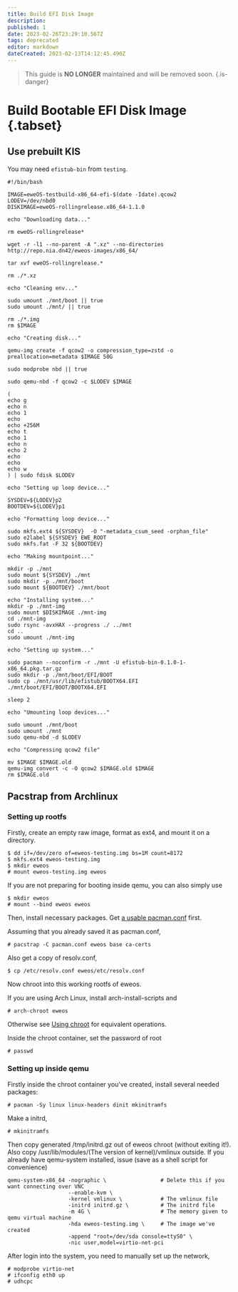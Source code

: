 ```yaml
---
title: Build EFI Disk Image
description: 
published: 1
date: 2023-02-26T23:29:10.567Z
tags: deprecated
editor: markdown
dateCreated: 2023-02-13T14:12:45.490Z
---
```


> This guide is **NO LONGER** maintained and will be removed soon.
{.is-danger}


# Build Bootable EFI Disk Image {.tabset}

## Use prebuilt KIS

You may need `efistub-bin` from `testing`.

```
#!/bin/bash

IMAGE=eweOS-testbuild-x86_64-efi-$(date -Idate).qcow2
LODEV=/dev/nbd0
DISKIMAGE=eweOS-rollingrelease.x86_64-1.1.0

echo "Downloading data..."

rm eweOS-rollingrelease*

wget -r -l1 --no-parent -A ".xz" --no-directories http://repo.nia.dn42/eweos-images/x86_64/

tar xvf eweOS-rollingrelease.*

rm ./*.xz

echo "Cleaning env..."

sudo umount ./mnt/boot || true
sudo umount ./mnt/ || true

rm ./*.img
rm $IMAGE

echo "Creating disk..."

qemu-img create -f qcow2 -o compression_type=zstd -o preallocation=metadata $IMAGE 50G

sudo modprobe nbd || true

sudo qemu-nbd -f qcow2 -c $LODEV $IMAGE

(
echo g
echo n
echo 1
echo  
echo +256M
echo t
echo 1
echo n
echo 2
echo  
echo  
echo w
) | sudo fdisk $LODEV

echo "Setting up loop device..."

SYSDEV=${LODEV}p2
BOOTDEV=${LODEV}p1

echo "Formatting loop device..."

sudo mkfs.ext4 ${SYSDEV}  -O "-metadata_csum_seed -orphan_file"
sudo e2label ${SYSDEV} EWE_ROOT
sudo mkfs.fat -F 32 ${BOOTDEV}

echo "Making mountpoint..."

mkdir -p ./mnt
sudo mount ${SYSDEV} ./mnt
sudo mkdir -p ./mnt/boot
sudo mount ${BOOTDEV} ./mnt/boot

echo "Installing system..."
mkdir -p ./mnt-img
sudo mount $DISKIMAGE ./mnt-img
cd ./mnt-img
sudo rsync -avxHAX --progress ./ ../mnt
cd ..
sudo umount ./mnt-img

echo "Setting up system..."

sudo pacman --noconfirm -r ./mnt -U efistub-bin-0.1.0-1-x86_64.pkg.tar.gz
sudo mkdir -p ./mnt/boot/EFI/BOOT
sudo cp ./mnt/usr/lib/efistub/BOOTX64.EFI ./mnt/boot/EFI/BOOT/BOOTX64.EFI

sleep 2

echo "Umounting loop devices..."

sudo umount ./mnt/boot
sudo umount ./mnt
sudo qemu-nbd -d $LODEV

echo "Compressing qcow2 file"

mv $IMAGE $IMAGE.old
qemu-img convert -c -O qcow2 $IMAGE.old $IMAGE
rm $IMAGE.old
```

## Pacstrap from Archlinux

### Setting up rootfs

Firstly, create an empty raw image, format as ext4, and mount it on a directory.

```
$ dd if=/dev/zero of=eweos-testing.img bs=1M count=8172
$ mkfs.ext4 eweos-testing.img
$ mkdir eweos
# mount eweos-testing.img eweos
```

If you are not preparing for booting inside qemu, you can also simply use

```
$ mkdir eweos
# mount --bind eweos eweos
```

Then, install necessary packages. Get [a usable pacman.conf](https://os-repo.ewe.moe/eweos/pacman.conf) first.

Assuming that you already saved it as pacman.conf,

```
# pacstrap -C pacman.conf eweos base ca-certs
```

Also get a copy of resolv.conf,

```
$ cp /etc/resolv.conf eweos/etc/resolv.conf
```

Now chroot into this working rootfs of eweos. 

If you are using Arch Linux, install arch-install-scripts and

```
# arch-chroot eweos
```

Otherwise see [Using chroot](https://wiki.archlinux.org/title/Chroot#Using_chroot) for equivalent operations.

Inside the chroot container, set the password of root

```
# passwd
```

### Setting up inside qemu

Firstly inside the chroot container you've created, install several needed packages:

```
# pacman -Sy linux linux-headers dinit mkinitramfs
```

Make a initrd,

```
# mkinitramfs
```

Then copy generated /tmp/initrd.gz out of eweos chroot (without exiting it!). Also copy /usr/lib/modules/(The version of kernel)/vmlinux outside. If you already have qemu-system installed, issue (save as a shell script for convenience)

```
qemu-system-x86_64 -nographic \                 # Delete this if you want connecting over VNC
                   --enable-kvm \
                   -kernel vmlinux \            # The vmlinux file
                   -initrd initrd.gz \          # The initrd file
                   -m 4G \                      # The memory given to qemu virtual machine
                   -hda eweos-testing.img \     # The image we've created
                   -append "root=/dev/sda console=ttyS0" \
                   -nic user,model=virtio-net-pci
```

After login into the system, you need to manually set up the network,

```
# modprobe virtio-net
# ifconfig eth0 up
# udhcpc
```
